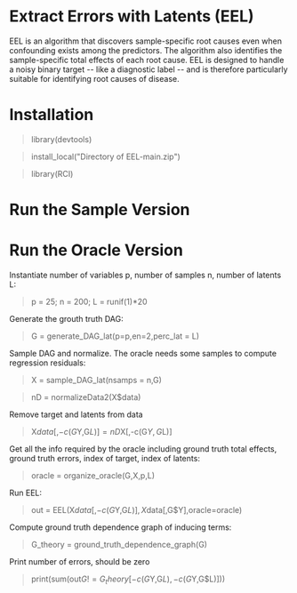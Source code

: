 # Extract Errors with Latents (EEL)

EEL is an algorithm that discovers sample-specific root causes even when confounding exists among the predictors. The algorithm also identifies the sample-specific total effects of each root cause. EEL is designed to handle a noisy binary target -- like a diagnostic label -- and is therefore particularly suitable for identifying root causes of disease.

# Installation

> library(devtools)

> install_local("Directory of EEL-main.zip")

> library(RCI)

# Run the Sample Version

# Run the Oracle Version

Instantiate number of variables p, number of samples n, number of latents L:
> p = 25; n = 200; L = runif(1)*20

Generate the grouth truth DAG:
> G = generate_DAG_lat(p=p,en=2,perc_lat = L)
 
Sample DAG and normalize. The oracle needs some samples to compute regression residuals:
> X = sample_DAG_lat(nsamps = n,G)

> nD = normalizeData2(X$data) 

Remove target and latents from data
> X$data[,-c(G$Y,G$L)] = nD$X[,-c(G$Y,G$L)]
 
Get all the info required by the oracle including ground truth total effects, ground truth errors, index of target, index of latents:
> oracle = organize_oracle(G,X,p,L)

Run EEL:
> out = EEL(X$data[,-c(G$Y,G$L)],X$data[,G$Y],oracle=oracle) 
 
Compute ground truth dependence graph of inducing terms:
> G_theory = ground_truth_dependence_graph(G)

Print number of errors, should be zero
> print(sum(out$G != G_theory[-c(G$Y,G$L),-c(G$Y,G$L)])) 
